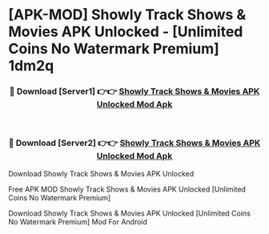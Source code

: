 # [APK-MOD] Showly  Track Shows & Movies APK Unlocked - [Unlimited Coins No Watermark Premium] 1dm2q



<div align="center">
<h3>🔴 Download [Server1] 👉👉 <a href="https://momento.my/?title=Showly__Track_Shows_&_Movies_APK_Unlocked">Showly  Track Shows & Movies APK Unlocked Mod Apk</a></h3><br>

<h3>🔴 Download [Server2] 👉👉 <a href="https://momento.my/?title=Showly__Track_Shows_&_Movies_APK_Unlocked">Showly  Track Shows & Movies APK Unlocked Mod Apk</a></h3>
</div>



Download Showly  Track Shows & Movies APK Unlocked 

Free APK MOD Showly  Track Shows & Movies APK Unlocked [Unlimited Coins No Watermark Premium]

Download Showly  Track Shows & Movies APK Unlocked [Unlimited Coins No Watermark Premium] Mod For Android
